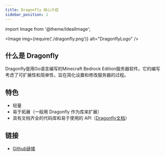 ```yaml
---
title: Dragonfly 核心介绍
sidebar_position: 1
---
```


import Image from '@theme/IdealImage';

<Image img={require('./dragonfly.png')} alt="DragonflyLogo" />

## 什么是 Dragonfly

Dragonfly是用Go语言编写的Minecraft Bedrock Edition服务器软件。它的编写考虑了可扩展性和简单性，旨在简化设置和修改服务器的过程。

## 特色

- 轻量
- 易于拓展（一般用 Dragonfly 作为库来扩展）
- 具有文档齐全的代码库和易于使用的 API（[Dragonfly文档](https://pkg.go.dev/github.com/df-mc/dragonfly/server)）

## 链接

- [Github链接](https://github.com/df-mc/dragonfly)